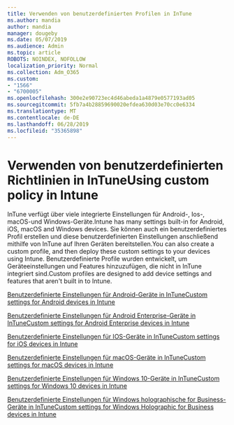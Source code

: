 ```yaml
---
title: Verwenden von benutzerdefinierten Profilen in InTune
ms.author: mandia
author: mandia
manager: dougeby
ms.date: 05/07/2019
ms.audience: Admin
ms.topic: article
ROBOTS: NOINDEX, NOFOLLOW
localization_priority: Normal
ms.collection: Adm_O365
ms.custom:
- "1566"
- "6700005"
ms.openlocfilehash: 300e2e90723ec4d46abeda1a4879e0577193ad05
ms.sourcegitcommit: 5fb7a4b28859690020efdea630d03e70cc0e6334
ms.translationtype: MT
ms.contentlocale: de-DE
ms.lasthandoff: 06/28/2019
ms.locfileid: "35365898"
---
```

# <a name="using-custom-policy-in-intune"></a><span data-ttu-id="25d32-102">Verwenden von benutzerdefinierten Richtlinien in InTune</span><span class="sxs-lookup"><span data-stu-id="25d32-102">Using custom policy in Intune</span></span>

<span data-ttu-id="25d32-103">InTune verfügt über viele integrierte Einstellungen für Android-, Ios-, macOS-und Windows-Geräte.</span><span class="sxs-lookup"><span data-stu-id="25d32-103">Intune has many settings built-in for Android, iOS, macOS and Windows devices.</span></span> <span data-ttu-id="25d32-104">Sie können auch ein benutzerdefiniertes Profil erstellen und diese benutzerdefinierten Einstellungen anschließend mithilfe von InTune auf Ihren Geräten bereitstellen.</span><span class="sxs-lookup"><span data-stu-id="25d32-104">You can also create a custom profile, and then deploy these custom settings to your devices using Intune.</span></span> <span data-ttu-id="25d32-105">Benutzerdefinierte Profile wurden entwickelt, um Geräteeinstellungen und Features hinzuzufügen, die nicht in InTune integriert sind.</span><span class="sxs-lookup"><span data-stu-id="25d32-105">Custom profiles are designed to add device settings and features that aren't built in to Intune.</span></span>

[<span data-ttu-id="25d32-106">Benutzerdefinierte Einstellungen für Android-Geräte in InTune</span><span class="sxs-lookup"><span data-stu-id="25d32-106">Custom settings for Android devices in Intune</span></span>](https://docs.microsoft.com/intune/custom-settings-android)

[<span data-ttu-id="25d32-107">Benutzerdefinierte Einstellungen für Android Enterprise-Geräte in InTune</span><span class="sxs-lookup"><span data-stu-id="25d32-107">Custom settings for Android Enterprise devices in Intune</span></span>](https://docs.microsoft.com/intune/custom-settings-android-for-work)

[<span data-ttu-id="25d32-108">Benutzerdefinierte Einstellungen für IOS-Geräte in InTune</span><span class="sxs-lookup"><span data-stu-id="25d32-108">Custom settings for iOS devices in Intune</span></span>](https://docs.microsoft.com/intune/custom-settings-ios)

[<span data-ttu-id="25d32-109">Benutzerdefinierte Einstellungen für macOS-Geräte in InTune</span><span class="sxs-lookup"><span data-stu-id="25d32-109">Custom settings for macOS devices in Intune</span></span>](https://docs.microsoft.com/intune/custom-settings-macos)

[<span data-ttu-id="25d32-110">Benutzerdefinierte Einstellungen für Windows 10-Geräte in InTune</span><span class="sxs-lookup"><span data-stu-id="25d32-110">Custom settings for Windows 10 devices in Intune</span></span>](https://docs.microsoft.com/intune/custom-settings-windows-10)

[<span data-ttu-id="25d32-111">Benutzerdefinierte Einstellungen für Windows holographische for Business-Geräte in InTune</span><span class="sxs-lookup"><span data-stu-id="25d32-111">Custom settings for Windows Holographic for Business devices in Intune</span></span>](https://docs.microsoft.com/intune/custom-settings-windows-holographic)